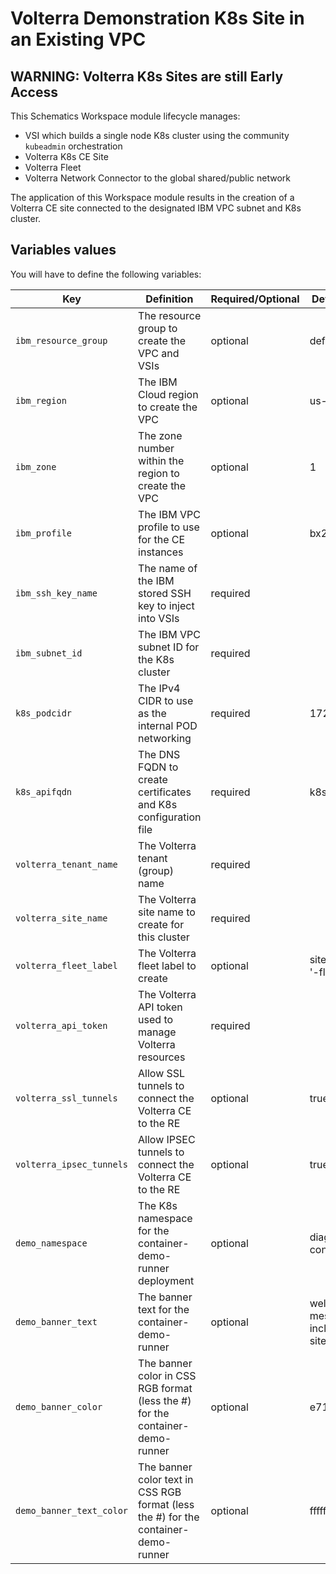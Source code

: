 # Volterra Demonstration K8s Site in an Existing VPC

## WARNING: Volterra K8s Sites are still Early Access

This Schematics Workspace module lifecycle manages:

- VSI which builds a single node K8s cluster using the community `kubeadmin` orchestration
- Volterra K8s CE Site
- Volterra Fleet
- Volterra Network Connector to the global shared/public network

The application of this Workspace module results in the creation of a Volterra CE site connected to the designated IBM VPC subnet and K8s cluster.

## Variables values

You will have to define the following variables:

| Key | Definition | Required/Optional | Default Value |
| --- | ---------- | ----------------- | ------------- |
| `ibm_resource_group` | The resource group to create the VPC and VSIs | optional | default |
| `ibm_region` | The IBM Cloud region to create the VPC | optional | us-south |
| `ibm_zone` | The zone number within the region to create the VPC | optional | 1 |
| `ibm_profile` | The IBM VPC profile to use for the CE instances | optional | bx2-4x16 |
| `ibm_ssh_key_name` | The name of the IBM stored SSH key to inject into VSIs | required |  |
| `ibm_subnet_id` | The IBM VPC subnet ID for the K8s cluster | required |  |
| `k8s_podcidr` | The IPv4 CIDR to use as the internal POD networking | required | 172.15.0.0/16 |
| `k8s_apifqdn` | The DNS FQDN to create certificates and K8s configuration file | required | k8s-01.local |
| `volterra_tenant_name` | The Volterra tenant (group) name | required | |
| `volterra_site_name` | The Volterra site name to create for this cluster | required | |
| `volterra_fleet_label` | The Volterra fleet label to create | optional | site name with '-fleet' |
| `volterra_api_token` | The Volterra API token used to manage Volterra resources | required | |
| `volterra_ssl_tunnels` | Allow SSL tunnels to connect the Volterra CE to the RE | optional | true |
| `volterra_ipsec_tunnels` | Allow IPSEC tunnels to connect the Volterra CE to the RE | optional | true |
| `demo_namespace` | The K8s namespace for the container-demo-runner deployment | optional | diag-container |
| `demo_banner_text` | The banner text for the container-demo-runner | optional | welcome message including the site name |
| `demo_banner_color` | The banner color in CSS RGB format (less the #) for the container-demo-runner | optional | e71b2a |
| `demo_banner_text_color` | The banner color text in CSS RGB format (less the #) for the container-demo-runner | optional | ffffff |
